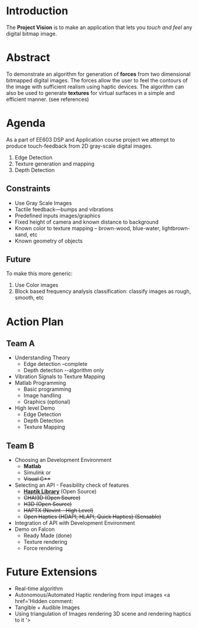 
# Introduction #
The **Project Vision** is to make an application that lets you _touch and feel_ any digital bitmap image.

# Abstract #
To demonstrate an algorithm for generation of **forces** from two dimensional bitmapped digital images. The forces allow the user to feel the contours of the image with sufficient realism using haptic devices. The algorithm can also be used to generate **textures** for virtual surfaces in a simple and efficient manner. (see references)

# Agenda #
As a part of EE603 DSP and Application course project we attempt to produce touch-feedback from 2D gray-scale digital images.

  1. Edge Detection
  1. Texture generation and mapping
  1. Depth Detection

## Constraints ##
  * Use Gray Scale Images
  * Tactile feedback—bumps and vibrations
  * Predefined inputs images/graphics
  * Fixed height of camera and known distance to background
  * Known color to texture mapping – brown-wood, blue-water, lightbrown-sand, etc
  * Known geometry of objects

## Future ##
To make this more generic:
  1. Use Color images
  1. Block based frequency analysis classification: classify images as rough, smooth, etc

# Action Plan #

## Team A ##

  * Understanding Theory
    * Edge detection –complete
    * Depth detection --algorithm only
  * Vibration Signals to Texture Mapping
  * Matlab Programming
    * Basic programming
    * Image handling
    * Graphics (optional)
  * High level Demo
    * Edge Detection
    * Depth Detection
    * Texture Mapping

## Team B ##
  * Choosing an Development Environment
    * **Matlab**
    * Simulink or
    * ~~Visual C++~~
  * Selecting an API - Feasibility check of features
    * **[Haptik Library](http://sirslab.dii.unisi.it/haptiklibrary/)** (Open Source)
    * ~~CHAI3D (Open Source)~~
    * ~~H3D (Open Source)~~
    * ~~HAPTX (Novint - High Level)~~
    * ~~Open Haptics {HDAPI, HLAPI, Quick Haptics} (Sensable)~~
  * Integration of API with Development Environment
  * Demo on Falcon
    * Ready Made (done)
    * Texture rendering
    * Force rendering

# Future Extensions #
  * Real-time algorithm
  * Autonomous/Automated Haptic rendering from input images
<a href='Hidden comment: 
* Tangible + Audible Images
* Using triangulation of Images rendering 3D scene and rendering haptics to it
'></a>